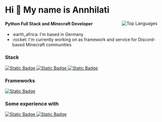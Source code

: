 <h1 align="left">Hi 👋 My name is Annhilati</h1>

<a href="#"><img align="right" src="https://github-readme-stats.vercel.app/api/top-langs/?username=annhilati&layout=compact&theme=dark&bg_color=161926&title_color=ffffff&text_color=ffffff&border_color=2A2630&langs_count=6&hide=JSON,INI,Markdown,Java%20Properties,Jupyter%20Notebook,HOCON" alt="Top Languages"></a>

#### Python Full Stack and Minecraft Developer

<ul>
    <li>:earth_africa: I'm based in Germany</li>
    <li>:rocket: I'm currently working on as framework and service for Discord-based Minecraft communities</li>
</ul>

<!-- <a href="#"><img align="right" src="https://github-readme-stats.vercel.app/api?username=annhilati&show_icons=true&theme=dark&layout=compact&theme=dark&bg_color=161928&title_color=ffffff&text_color=ffffff&border_color=2A2630&icon_color=ffffff" alt="User Stats"></a> -->

### Stack
<a href="#">
<img alt="Static Badge" src="https://img.shields.io/badge/Python-x?style=for-the-badge&logo=python&logoColor=ffffff&color=4c75a9">  <img alt="Static Badge" src="https://img.shields.io/badge/JavaScript-x?style=for-the-badge&logo=javascript&logoColor=000000&color=%23F7DF1E"> <img alt="Static Badge" src="https://img.shields.io/badge/Svelte-x?style=for-the-badge&logo=svelte&logoColor=ffffff&color=%23FF3E00">
</a>

### Frameworks
<a href="#">
<img alt="Static Badge" src="https://img.shields.io/badge/discord.py-x?style=for-the-badge&logo=python&logoColor=ffffff&labelColor=4c75a9&color=161926">
</a>

### Some experience with
<a href="#">
<img alt="Static Badge" src="https://img.shields.io/badge/GLSL-x?style=for-the-badge&logo=opengl&logoColor=ffffff&color=%235586A4"> <img alt="Static Badge" src="https://img.shields.io/badge/Java-x?style=for-the-badge&logoColor=ffffff&color=f36f53">
</a>